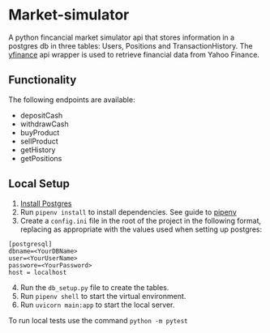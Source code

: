 # Market-simulator

A python fincancial market simulator api that stores information in a postgres db in three tables: Users, Positions and TransactionHistory. The [yfinance](https://github.com/ranaroussi/yfinance) api wrapper is used to retrieve financial data from Yahoo Finance.

## Functionality

The following endpoints are available:
 - depositCash
 - withdrawCash
 - buyProduct
 - sellProduct
 - getHistory
 - getPositions


## Local Setup

1. [Install Postgres](https://jdbc.postgresql.org/download/)
2. Run `pipenv install` to install dependencies. See guide to [pipenv](https://pipenv.pypa.io/en/latest/installation.html)
3. Create a `config.ini` file in the root of the project in the following format, replacing as appropriate with the values used when setting up postgres:

```
[postgresql]
dbname=<YourDBName>
user=<YourUserName>
passwore=<YourPassword>
host = localhost
```

4. Run the `db_setup.py` file to create the tables.
5. Run `pipenv shell` to start the virtual environment.
6. Run `uvicorn main:app` to start the local server.

To run local tests use the command `python -m pytest`

